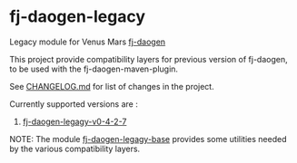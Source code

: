 # fj-daogen-legacy

Legacy module for Venus Mars [fj-daogen](https://github.com/fugerit-org/fj-daogen)

This project provide compatibility layers for previous version of fj-daogen, to be used with the fj-daogen-maven-plugin.

See [CHANGELOG.md](CHANGELOG.md) for list of changes in the project.

Currently supported versions are : 
1. [fj-daogen-legagy-v0-4-2-7](fj-daogen-legacy-v0-4-2-7/README.md)

NOTE: The module [fj-daogen-legagy-base](fj-daogen-legagy-base/README.md) provides some utilities needed by the various compatibility layers.
